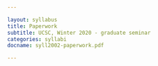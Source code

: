 ```yaml
---

layout: syllabus
title: Paperwork 
subtitle: UCSC, Winter 2020 - graduate seminar
categories: syllabi
docname: syll2002-paperwork.pdf

---
```

